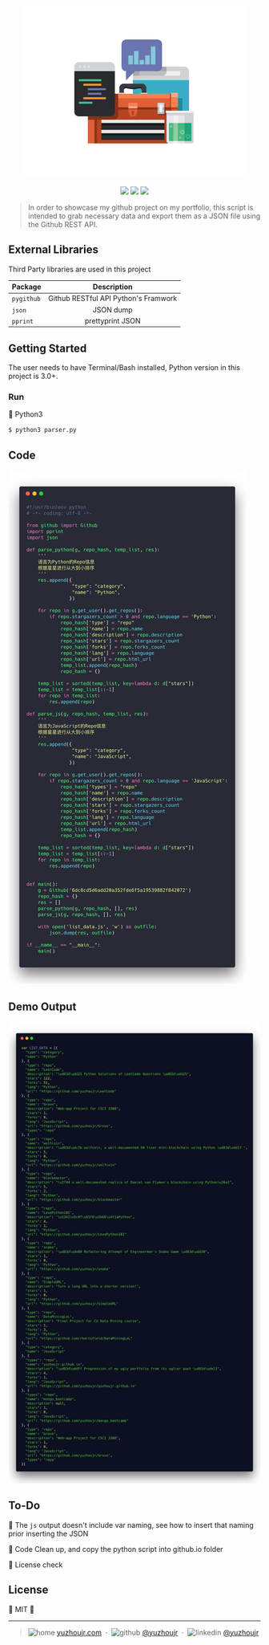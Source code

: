 <h3 style="text-align:center;font-weight: 300;" align="center">
  <img src="/img/banner.jpg" width="450px">
</h3>

<p align="center">
  <img src="https://img.shields.io/badge/license-MIT-yellow.svg?style=flat-square">
  <img src="https://img.shields.io/badge/downloads-0k-yellow.svg?style=flat-square">
  <img src="https://img.shields.io/badge/build-passing-yellow.svg?style=flat-square">
</p>


> In order to showcase my github project on my portfolio, this script is intended to grab necessary data and export them as a JSON file using the Github REST API.

## External Libraries

Third Party libraries are used in this project

| Package           |   Description |
| ------------- |:-------------:|
| `pygithub`     |  Github RESTful API Python's Framwork  |
| `json`     |  JSON dump  |
| `pprint`     |  prettyprint JSON  |

## Getting Started

The user needs to have Terminal/Bash installed, Python version in this project is 3.0+.

### Run

🐍 Python3

```bash
$ python3 parser.py
```

## Code

![Demo](img/demo.png)

## Demo Output
![Demo](img/output.png)

## To-Do

🍉 The `js` output doesn't include var naming, see how to insert that naming prior inserting the JSON

🍉 Code Clean up, and copy the python script into github.io folder

🍉 License check

## License

🌱 MIT 🌱

---

> ![home](http://yuzhoujr.com/emoji/home.svg) [yuzhoujr.com](http://www.yuzhoujr.com) &nbsp;&middot;&nbsp;
> ![github](http://yuzhoujr.com/emoji/github.svg)  [@yuzhoujr](https://github.com/yuzhoujr) &nbsp;&middot;&nbsp;
> ![linkedin](http://yuzhoujr.com/emoji/linkedin.svg)  [@yuzhoujr](https://linkedin.com/in/yuzhoujr)
